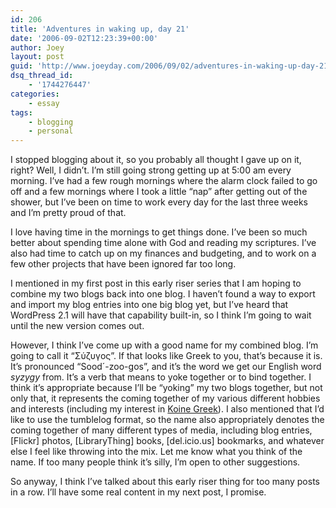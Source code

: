 ```yaml
---
id: 206
title: 'Adventures in waking up, day 21'
date: '2006-09-02T12:23:39+00:00'
author: Joey
layout: post
guid: 'http://www.joeyday.com/2006/09/02/adventures-in-waking-up-day-21'
dsq_thread_id:
    - '1744276447'
categories:
    - essay
tags:
    - blogging
    - personal
---
```


I stopped blogging about it, so you probably all thought I gave up on it, right? Well, I didn’t. I’m still going strong getting up at 5:00 am every morning. I’ve had a few rough mornings where the alarm clock failed to go off and a few mornings where I took a little “nap” after getting out of the shower, but I’ve been on time to work every day for the last three weeks and I’m pretty proud of that.

I love having time in the mornings to get things done. I’ve been so much better about spending time alone with God and reading my scriptures. I’ve also had time to catch up on my finances and budgeting, and to work on a few other projects that have been ignored far too long.

I mentioned in my first post in this early riser series that I am hoping to combine my two blogs back into one blog. I haven’t found a way to export and import my blog entries into one big blog yet, but I’ve heard that WordPress 2.1 will have that capability built-in, so I think I’m going to wait until the new version comes out.

However, I think I’ve come up with a good name for my combined blog. I’m going to call it “Σύζυγος”. If that looks like Greek to you, that’s because it is. It’s pronounced “Sood´-zoo-gos”, and it’s the word we get our English word *syzygy* from. It’s a verb that means to yoke together or to bind together. I think it’s appropriate because I’ll be “yoking” my two blogs together, but not only that, it represents the coming together of my various different hobbies and interests (including my interest in [Koine Greek](http://en.wikipedia.org/wiki/Koine_Greek)). I also mentioned that I’d like to use the tumblelog format, so the name also appropriately denotes the coming together of many different types of media, including blog entries, \[Flickr\] photos, \[LibraryThing\] books, \[del.icio.us\] bookmarks, and whatever else I feel like throwing into the mix. Let me know what you think of the name. If too many people think it’s silly, I’m open to other suggestions.

So anyway, I think I’ve talked about this early riser thing for too many posts in a row. I’ll have some real content in my next post, I promise.